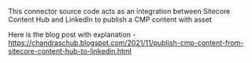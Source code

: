 This connector source code acts as an integration between Sitecore Content Hub and LinkedIn to publish a CMP content with asset

Here is the blog post with explanation - https://chandraschub.blogspot.com/2021/11/publish-cmp-content-from-sitecore-content-hub-to-linkedin.html
